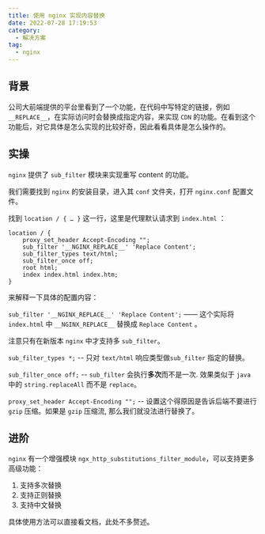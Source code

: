```yaml
---
title: 使用 nginx 实现内容替换
date: 2022-07-28 17:19:53
category:
  - 解决方案
tag:
  - nginx
---
```


## 背景

公司大前端提供的平台里看到了一个功能，在代码中写特定的链接，例如 `__REPLACE__`，在实际访问时会替换成指定内容，来实现 `CDN` 的功能。在看到这个功能后，对它具体是怎么实现的比较好奇，因此看看具体是怎么操作的。

## 实操

`nginx` 提供了 `sub_filter` 模块来实现重写 content 的功能。

我们需要找到 `nginx` 的安装目录，进入其 `conf` 文件夹，打开 `nginx.conf` 配置文件。

找到 `location / { … }` 这一行，这里是代理默认请求到 `index.html` ：

```nginx
location / {
    proxy_set_header Accept-Encoding "";
    sub_filter '__NGINX_REPLACE__' 'Replace Content';
    sub_filter_types text/html;
    sub_filter_once off;
    root html;
    index index.html index.htm;
}
```

来解释一下具体的配置内容：

`sub_filter '__NGINX_REPLACE__' 'Replace Content';`   —— 这个实际将 `index.html` 中 `__NGINX_REPLACE__` 替换成 `Replace Content` 。

注意只有在新版本 `nginx` 中才支持多 `sub_filter`。

`sub_filter_types *;`  -- 只对 `text/html` 响应类型做`sub_filter` 指定的替换。

`sub_filter_once off;` -- `sub_filter` 会执行**多次**而不是一次. 效果类似于 `java` 中的 `string.replaceAll` 而不是 `replace`。

`proxy_set_header Accept-Encoding "";`  -- 设置这个得原因是告诉后端不要进行 `gzip` 压缩。如果是 `gzip` 压缩流, 那么我们就没法进行替换了。

## 进阶

`nginx` 有一个增强模块 `ngx_http_substitutions_filter_module`，可以支持更多高级功能：

1. 支持多次替换
2. 支持正则替换
3. 支持中文替换

具体使用方法可以直接看文档，此处不多赘述。